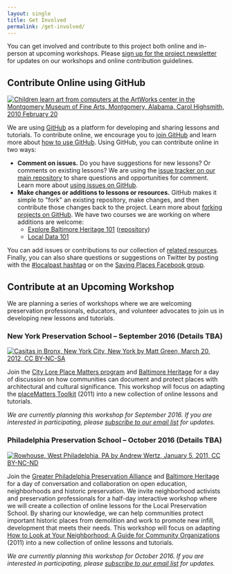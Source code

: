 ```yaml
---
layout: single
title: Get Involved
permalink: /get-involved/
---
```


You can get involved and contribute to this project both online and in-person at upcoming workshops. Please [sign up for the project newsletter](http://tinyletter.com/localpreservation) for updates on our workshops and online contribution guidelines.

## Contribute Online using GitHub

[![Children learn art from computers at the ArtWorks center in the Montgomery Museum of Fine Arts, Montgomery, Alabama, Carol Highsmith, 2010 February 20](http://cdn.loc.gov/service/pnp/highsm/05600/05607v.jpg)](http://www.loc.gov/pictures/item/2010646348/)

We are using [GitHub](http://github.com) as a platform for developing and sharing lessons and tutorials. To contribute online, we encourage you to [join GitHub](https://github.com/join) and learn more about [how to use GitHub](http://readwrite.com/2013/09/30/understanding-github-a-journey-for-beginners-part-1/). Using GitHub, you can contribute online in two ways:

- **Comment on issues.** Do you have suggestions for new lessons? Or comments on existing lessons? We are using the [issue tracker on our main repository](https://github.com/localpreservation/localpreservation.github.io/issues) to share questions and opportunities for comment. Learn more about [using issues on GitHub](https://guides.github.com/features/issues/).
- **Make changes or additions to lessons or resources.** GitHub makes it simple to "fork" an existing repository, make changes, and then contribute those changes back to the project. Learn more about [forking projects on GitHub](https://guides.github.com/activities/forking/). We have two courses we are working on where additions are welcome:
   - [Explore Baltimore Heritage 101](http://baltimoreheritage.github.io/explore-101/) ([repository](github.com/baltimoreheritage/explore-101))
   - [Local Data 101](https://github.com/localpreservation/localdata101)

You can add issues or contributions to our collection of [related resources](https://github.com/localpreservation/resources). Finally, you can also share questions or suggestions on Twitter by posting with the [#localpast hashtag](https://twitter.com/hashtag/localpast?src=hash) or on the [Saving Places Facebook group](https://www.facebook.com/groups/savingplaces/).

## Contribute at an Upcoming Workshop

We are planning a series of workshops where we are welcoming preservation professionals, educators, and volunteer advocates to join us in developing new lessons and tutorials.

### New York Preservation School – September 2016 (Details TBA)

[![Casitas in Bronx, New York City, New York by Matt Green, March 20, 2012, CC BY-NC-SA](https://c1.staticflickr.com/7/6034/7001608703_21740ccc57_b.jpg)](https://www.flickr.com/photos/imjustwalkin/7001608703/)

Join the [City Lore Place Matters program](http://placematters.net/) and [Baltimore Heritage](http://baltimoreheritage.org/) for a day of discussion on how communities can document and protect places with architectural and cultural significance. This workshop will focus on adapting the [placeMatters Toolkit](http://placematters.net/node/13) (2011) into a new collection of online lessons and tutorials.

_We are currently planning this workshop for September 2016. If you are interested in participating, please [subscribe to our email list](http://tinyletter.com/localpreservation) for updates._

### Philadelphia Preservation School – October 2016 (Details TBA)

[![Rowhouse, West Philadelphia, PA by Andrew Wertz, January 5, 2011, CC BY-NC-ND](https://c2.staticflickr.com/6/5208/5339096182_0ab230cef2_b.jpg)](https://www.flickr.com/photos/awertz/5339096182/)

Join the [Greater Philadelphia Preservation Alliance](http://www.preservationalliance.com/) and [Baltimore Heritage](http://baltimoreheritage.org/) for a day of conversation and collaboration on open education, neighborhoods and historic preservation. We invite neighborhood activists and preservation professionals for a half-day interactive workshop where we will create a collection of online lessons for the Local Preservation School. By sharing our knowledge, we can help communities protect important historic places from demolition and work to promote new infill, development that meets their needs. This workshop will focus on adapting [How to Look at Your Neighborhood: A Guide for Community Organizations](http://www.preservationalliance.com/files/HowToLook_Final2011.pdf) (2011) into a new collection of online lessons and tutorials.

_We are currently planning this workshop for October 2016. If you are interested in participating, please [subscribe to our email list](http://tinyletter.com/localpreservation) for updates._
